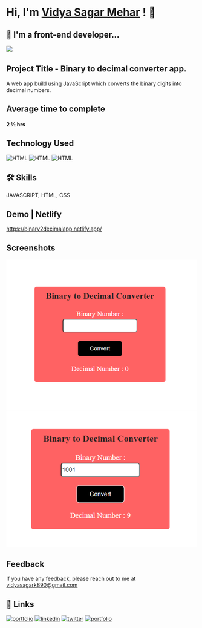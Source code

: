 # Hi, I'm [Vidya Sagar Mehar](https://vidya-sagar-portfolio.netlify.app/) ! 👋


## 🚀 I'm a front-end developer...
<img src="https://user-images.githubusercontent.com/73097560/115834477-dbab4500-a447-11eb-908a-139a6edaec5c.gif">

## Project Title - Binary to decimal converter app.
A web app build using JavaScript which converts the binary digits into decimal numbers.


## Average time to complete
#### 2 ½  hrs


## Technology Used

![HTML](https://img.shields.io/badge/FirstTech-JavaScript-purple)
![HTML](https://img.shields.io/badge/SecondTech-HTML-blue)
![HTML](https://img.shields.io/badge/ThirdTech-CSS-white)

## 🛠 Skills
JAVASCRIPT, HTML, CSS

## Demo | Netlify
https://binary2decimalapp.netlify.app/


## Screenshots

![](./Screenshot_2.png)
![](./Screenshot_1.png)



## Feedback

If you have any feedback, please reach out to me at vidyasagark890@gmail.com


## 🔗 Links
[![portfolio](https://img.shields.io/badge/my_portfolio-000?style=for-the-badge&logo=ko-fi&logoColor=white)](https://vidya-sagar-portfolio.netlify.app/)
[![linkedin](https://img.shields.io/badge/linkedin-0A66C2?style=for-the-badge&logo=linkedin&logoColor=white)](https://www.linkedin.com/)
[![twitter](https://img.shields.io/badge/twitter-1DA1F2?style=for-the-badge&logo=twitter&logoColor=white)](https://twitter.com/Cherry_Reyans)
[![portfolio](https://img.shields.io/badge/FindCoder_portfolio-5A20CB??style=for-the-badge&logo=appveyor)](https://www.findcoder.io/u/vidyasagarmehar)

